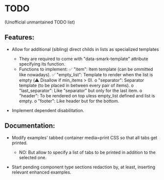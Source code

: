 # TODO

(Unofficial unmantained TODO list)


## Features:

  * Allow for additional (sibling) direct childs in lists as specialized templates
    - They are required to come with "data-smark-template" attribute specifying its function.
    - Functions to implement:
      ✅ "item": Item template (can be ommitted like nowadays).
      ✅ "empty_list": Template to render when the list is empty (⚠️  Disallow if min_items > 0).
      o "separator": Separator template (to be placed in between every pair of items).
      o "last_separator": Like "separator" but only for the last item.
      o "header": To be rendered on top uless empty_list defined and list is empty.
      o "footer": Like header but for the bottom.

  * Implement dependent disabilitation.


## Documentation:

  * Modify examples' tabbed container media=print CSS so that all tabs get printed.
    - NO: But allow to specify a list of tabs to be printed in addition to the selected one.

  * Start pending component type sections redaction by, at least, inserting relevant enhanced examples.
